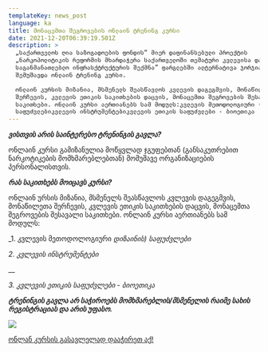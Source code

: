 ```yaml
---
templateKey: news_post
language: ka
title: მონაცემთა შეგროვების ონლაინ ტრენინგ კურსი
date: 2021-12-20T06:39:19.501Z
description: >
  „საქართველოს ღია საზოგადოების ფონდის“ მიერ დაფინანსებული პროექტის
  „ნარკოპოლიტიკის რეფორმის მხარდაჭერა საქართველოში თემატური კვლევისა და
  საგანმანათლებლო ინფრასქტრუქტურის შექმნა” ფარგლებში ალტერნატივა ჯორჯიას მიერ
  შემუშავდა ონლაინ ტრენინგ კურსი.

  ონლაინ კურსის მიზანია, მსმენელს შეასწავლოს კვლევის დაგეგმვის, მონაწილეთა
  შერჩევის, კვლევის ეთიკის საკითხების დაცვის, მონაცემთა შეგროვების შესავალი
  საკითხები. ონლაინ კურსი აერთიანებს სამ მოდულს:კვლევის მეთოდოლოგიური (დიზაინის)
  საფუძვლებიკვლევის ინსტრუმენტებიკვლევის ეთიკის საფუძვლები - ბიოეთიკა
---
```

_**ვისთვის არის საინტერესო ტრენინგის გავლა?**_ 

ონლაინ კურსი გამიზანულია მოწყვლად ჯგუფებთან (განსაკუთრებით ნარკოტიკების მომხმარებლებთან) მომუშავე ორგანიზაციების პერსონალისთვის.







**_რას საკითხებს მოიცავს კურსი?_**



ონლაინ ურსის მიზანია, მსმენელს შეასწავლოს კვლევის დაგეგმვის, მონაწილეთა შერჩევის, კვლევის ეთიკის საკითხების დაცვის, მონაცემთა შეგროვების შესავალი საკითხები. ონლაინ კურსი აერთიანებს სამ მოდულს:



_1. კვლევის მეთოდოლოგიური _დიზაინის) საფუძვლები_



_2. კვლევის ინსტრუმენტები_

__

_3. კვლევის ეთიკის საფუძვლები - ბიოეთიკა_







_**ტრენინგის გავლა არ საჭიროებს მომხმარებლის/მსმენელის რაიმე სახის რეგისტრაციას და არის უფასო.**_



<div class='image-list'>

![](/media/uploads/screenshot-106-.png)

</div>

[ონლან კურსის გასავლელად დააჭირეთ აქ!](https://altgeorgia.ge/ka/trainings)
